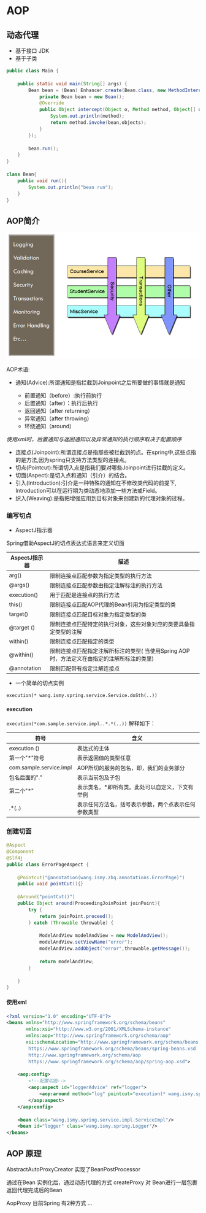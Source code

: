# AOP

## 动态代理

- 基于接口 JDK
- 基于子类

```java
public class Main {

    public static void main(String[] args) {
        Bean bean = (Bean) Enhancer.create(Bean.class, new MethodInterceptor() {
            private Bean bean = new Bean();
            @Override
            public Object intercept(Object o, Method method, Object[] objects, MethodProxy methodProxy) throws Throwable {
                System.out.println(method);
                return method.invoke(bean,objects);
            }
        });

        bean.run();
    }
}

class Bean{
    public void run(){
        System.out.println("bean run");
    }
}
```

## AOP简介

![20211520172](/assets/20211520172.png)

AOP术语:

- 通知(Advice):所谓通知是指拦截到Joinpoint之后所要做的事情就是通知

  - 前置通知（before）:执行前执行
  - 后置通知（after）：执行后执行
  - 返回通知（after returning）
  - 异常通知（after throwing）
  - 环绕通知（around）

_使用xml时，后置通知与返回通知以及异常通知的执行顺序取决于配置顺序_

- 连接点(Joinpoint):所谓连接点是指那些被拦截到的点。在spring中,这些点指的是方法,因为spring只支持方法类型的连接点。
- 切点(Pointcut):所谓切入点是指我们要对哪些Joinpoint进行拦截的定义。
- 切面(Aspect):是切入点和通知（引介）的结合。
- 引入(Introduction):引介是一种特殊的通知在不修改类代码的前提下, Introduction可以在运行期为类动态地添加一些方法或Field。
- 织入(Weaving):是指把增强应用到目标对象来创建新的代理对象的过程。

### 编写切点

- AspectJ指示器

Spring借助AspectJ的切点表达式语言来定义切面

AspectJ指示器  | 描述
----------- | ----------------------------------------------------
arg()       | 限制连接点匹配参数为指定类型的执行方法
@args()     | 限制连接点匹配参数由指定注解标注的执行方法
execution() | 用于匹配是连接点的执行方法
this()      | 限制连接点匹配AOP代理的Bean引用为指定类型的类
target()    | 限制连接点匹配目标对象为指定类型的类
@target ()  | 限制连接点匹配特定的执行对象，这些对象对应的类要具备指定类型的注解
within()    | 限制连接点匹配指定的类型
@within()   | 限制连接点匹配指定注解所标注的类型( 当使用Spring AOP时，方法定义在由指定的注解所标注的类里)
@annotation | 限制匹配带有指定注解连接点

- 一个简单的切点实例

```
execution(* wang.ismy.spring.service.Service.doSth(..))
```

#### execution

`execution(*com.sample.service.impl..*.*(..))` 解释如下：

符号                      | 含义
----------------------- | --------------------------
execution ()            | 表达式的主体
第一个"*"符号                | 表示返回值的类型任意
com.sample.service.impl | AOP所切的服务的包名，即，我们的业务部分
包名后面的"."                | 表示当前包及子包
第二个"*"                  | 表示类名，*即所有类。此处可以自定义，下文有举例
.*(..)                  | 表示任何方法名，括号表示参数，两个点表示任何参数类型

### 创建切面

```java
@Aspect
@Component
@Slf4j
public class ErrorPageAspect {

    @Pointcut("@annotation(wang.ismy.zbq.annotations.ErrorPage)")
    public void pointCut(){}

    @Around("pointCut()")
    public Object around(ProceedingJoinPoint joinPoint){
        try {
            return joinPoint.proceed();
        } catch (Throwable throwable) {

            ModelAndView modelAndView = new ModelAndView();
            modelAndView.setViewName("error");
            modelAndView.addObject("error",throwable.getMessage());

            return modelAndView;
        }

    }
}
```

#### 使用xml

```xml
<?xml version="1.0" encoding="UTF-8"?>
<beans xmlns="http://www.springframework.org/schema/beans"
       xmlns:xsi="http://www.w3.org/2001/XMLSchema-instance"
       xmlns:aop="http://www.springframework.org/schema/aop"
       xsi:schemaLocation="http://www.springframework.org/schema/beans
        https://www.springframework.org/schema/beans/spring-beans.xsd
        http://www.springframework.org/schema/aop
        https://www.springframework.org/schema/aop/spring-aop.xsd">

    <aop:config>
        <!--配置切面-->
        <aop:aspect id="loggerAdvice" ref="logger">
            <aop:around method="log" pointcut="execution(* wang.ismy.spring.service.Service.doSth(..))"/>
        </aop:aspect>
    </aop:config>

    <bean class="wang.ismy.spring.service.impl.ServiceImpl"/>
    <bean id="logger" class="wang.ismy.spring.Logger"/>
</beans>
```

## AOP 原理

AbstractAutoProxyCreator 实现了BeanPostProcessor 

通过在Bean 实例化后，通过动态代理的方式 createProxy 对 Bean进行一层包裹 返回代理完成后的Bean

AopProxy 目前Spring 有2种方式 ...
